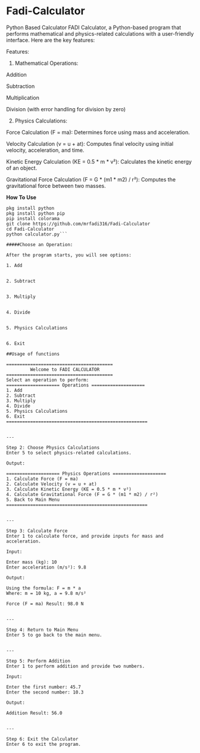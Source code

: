 # Fadi-Calculator
Python Based Calculator 
FADI Calculator, a Python-based program that performs mathematical and physics-related calculations with a user-friendly interface. Here are the key features:

Features:

1. Mathematical Operations:

Addition

Subtraction

Multiplication

Division (with error handling for division by zero)



2. Physics Calculations:

Force Calculation (F = ma): Determines force using mass and acceleration.

Velocity Calculation (v = u + at): Computes final velocity using initial velocity, acceleration, and time.

Kinetic Energy Calculation (KE = 0.5 * m * v²): Calculates the kinetic energy of an object.

Gravitational Force Calculation (F = G * (m1 * m2) / r²): Computes the gravitational force between two masses.

**How To Use**

```pkg update && pkg upgrade
pkg install python
pkg install python pip
pip install colorama
git clone https://github.com/mrfadi316/Fadi-Calculator
cd Fadi-Calculator
python calculator.py```

#####Choose an Operation:

After the program starts, you will see options:

1. Add


2. Subtract


3. Multiply


4. Divide


5. Physics Calculations


6. Exit

##Usage of functions

========================================
         Welcome to FADI CALCULATOR
========================================
Select an operation to perform:
==================== Operations ====================
1. Add
2. Subtract
3. Multiply
4. Divide
5. Physics Calculations
6. Exit
=====================================================


---

Step 2: Choose Physics Calculations
Enter 5 to select physics-related calculations.

Output:

==================== Physics Operations ====================
1. Calculate Force (F = ma)
2. Calculate Velocity (v = u + at)
3. Calculate Kinetic Energy (KE = 0.5 * m * v²)
4. Calculate Gravitational Force (F = G * (m1 * m2) / r²)
5. Back to Main Menu
=====================================================


---

Step 3: Calculate Force
Enter 1 to calculate force, and provide inputs for mass and acceleration.

Input:

Enter mass (kg): 10  
Enter acceleration (m/s²): 9.8

Output:

Using the formula: F = m * a
Where: m = 10 kg, a = 9.8 m/s²

Force (F = ma) Result: 98.0 N


---

Step 4: Return to Main Menu
Enter 5 to go back to the main menu.


---

Step 5: Perform Addition
Enter 1 to perform addition and provide two numbers.

Input:

Enter the first number: 45.7  
Enter the second number: 10.3

Output:

Addition Result: 56.0


---

Step 6: Exit the Calculator
Enter 6 to exit the program.
